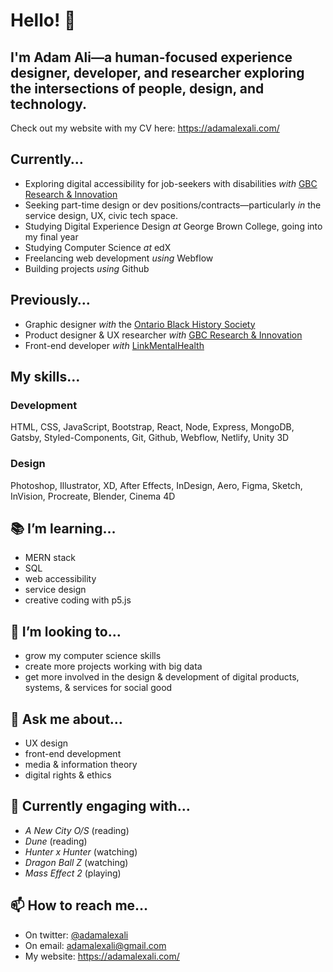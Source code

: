 # Hello! 👋

## I'm Adam Ali—a human-focused experience designer, developer, and researcher exploring the intersections of people, design, and technology.

Check out my website with my CV here: https://adamalexali.com/

## Currently…

- Exploring digital accessibility for job-seekers with disabilities _with_ [GBC Research & Innovation](https://www.georgebrown.ca/about/office-of-research-innovation)
- Seeking part-time design or dev positions/contracts—particularly _in_ the service design, UX, civic tech space.
- Studying Digital Experience Design _at_ George Brown College, going into my final year
- Studying Computer Science _at_ edX
- Freelancing web development _using_ Webflow
- Building projects _using_ Github

## Previously…

- Graphic designer _with_ the [Ontario Black History Society](https://blackhistorysociety.ca/)
- Product designer & UX researcher _with_ [GBC Research & Innovation](https://www.georgebrown.ca/about/office-of-research-innovation)
- Front-end developer _with_ [LinkMentalHealth](https://www.linkmentalhealth.com/)

## My skills…

### Development

HTML, CSS, JavaScript, Bootstrap, React, Node, Express, MongoDB, Gatsby, Styled-Components, Git, Github, Webflow, Netlify, Unity 3D

### Design

Photoshop, Illustrator, XD, After Effects, InDesign, Aero, Figma, Sketch, InVision, Procreate, Blender, Cinema 4D

## 📚 I’m learning…

- MERN stack
- SQL
- web accessibility
- service design
- creative coding with p5.js

## 🔭 I’m looking to…

- grow my computer science skills
- create more projects working with big data
- get more involved in the design & development of digital products, systems, & services for social good

## 💬 Ask me about…

- UX design
- front-end development
- media & information theory
- digital rights & ethics

## 🤖 Currently engaging with…

- _A New City O/S_ (reading)
- _Dune_ (reading)
- _Hunter x Hunter_ (watching)
- _Dragon Ball Z_ (watching)
- _Mass Effect 2_ (playing)

## 📫 How to reach me…

- On twitter: [@adamalexali](https://twitter.com/adamalexali)
- On email: [adamalexali@gmail.com](mailto:adamalexali@gmail.com)
- My website: https://adamalexali.com/
